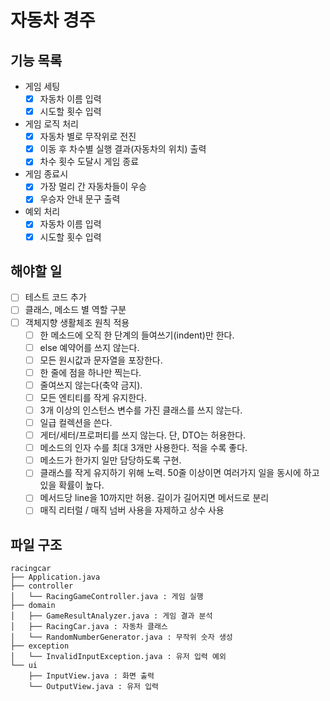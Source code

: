 # 자동차 경주

## 기능 목록

- 게임 세팅
  - [x] 자동차 이름 입력
  - [x] 시도할 횟수 입력

- 게임 로직 처리
  - [x] 자동차 별로 무작위로 전진
  - [x] 이동 후 차수별 실행 결과(자동차의 위치) 출력
  - [x] 차수 횟수 도달시 게임 종료

- 게임 종료시
  - [x] 가장 멀리 간 자동차들이 우승
  - [x] 우승자 안내 문구 출력

- 예외 처리
  - [x] 자동차 이름 입력
  - [x] 시도할 횟수 입력

## 해야할 일

- [ ] 테스트 코드 추가
- [ ] 클래스, 메소드 별 역할 구분
- [ ] 객체지향 생활체조 원칙 적용
  - [ ] 한 메소드에 오직 한 단계의 들여쓰기(indent)만 한다.
  - [ ] else 예약어를 쓰지 않는다.
  - [ ] 모든 원시값과 문자열을 포장한다.
  - [ ] 한 줄에 점을 하나만 찍는다.
  - [ ] 줄여쓰지 않는다(축약 금지).
  - [ ] 모든 엔티티를 작게 유지한다.
  - [ ] 3개 이상의 인스턴스 변수를 가진 클래스를 쓰지 않는다.
  - [ ] 일급 컬렉션을 쓴다.
  - [ ] 게터/세터/프로퍼티를 쓰지 않는다. 단, DTO는 허용한다.
  - [ ] 메소드의 인자 수를 최대 3개만 사용한다. 적을 수록 좋다.
  - [ ] 메소드가 한가지 일만 담당하도록 구현.
  - [ ] 클래스를 작게 유지하기 위해 노력. 50줄 이상이면 여러가지 일을 동시에 하고 있을 확률이 높다.
  - [ ] 메서드당 line을 10까지만 허용. 길이가 길어지면 메서드로 분리
  - [ ] 매직 리터럴 / 매직 넘버 사용을 자제하고 상수 사용

## 파일 구조

```
racingcar
├── Application.java
├── controller
│   └── RacingGameController.java : 게임 실행
├── domain
│   ├── GameResultAnalyzer.java : 게임 결과 분석
│   ├── RacingCar.java : 자동차 클래스
│   └── RandomNumberGenerator.java : 무작위 숫자 생성
├── exception
│   └── InvalidInputException.java : 유저 입력 예외
└── ui
    ├── InputView.java : 화면 출력
    └── OutputView.java : 유저 입력
```
